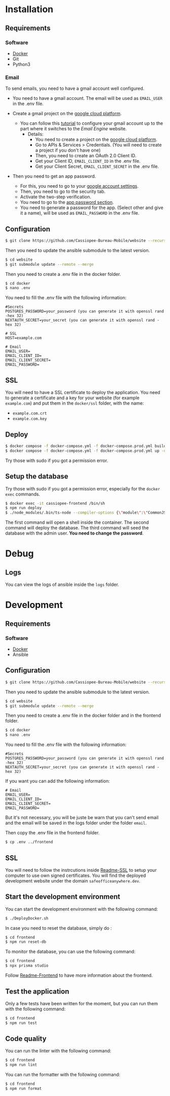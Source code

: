 # Installation

## Requirements

### Software

- [Docker](https://docs.docker.com/engine/install/)
- Git
- Python3

### Email

To send emails, you need to have a gmail account well configured.

- You need to have a gmail account. The email will be used as `EMAIL_USER` in the .env file.

- Create a gmail project on the [google cloud platform](https://console.cloud.google.com/).
  - You can follow this [tutorial](https://docs.emailengine.app/setting-up-gmail-oauth2-for-imap-api) to configure your gmail account up to the part where it switches to the _Email Engine_ website.
    - Details:
      - You need to create a project on the [google cloud platform](https://console.cloud.google.com/).
      - Go to APIs & Services > Credentials. (You will need to create a project if you don't have one)
      - Then, you need to create an OAuth 2.0 Client ID.
      - Get your Client ID, `EMAIL_CLIENT_ID` in the .env file.
      - Get your Client Secret, `EMAIL_CLIENT_SECRET` in the .env file.
- Then you need to get an app password.
  - For this, you need to go to your [google account settings](https://myaccount.google.com/).
  - Then, you need to go to the security tab.
  - Activate the two-step verification.
  - You need to go to the [app password section](https://myaccount.google.com/apppasswords).
  - You need to generate a password for the app. (Select other and give it a name), will be used as `EMAIL_PASSWORD` in the .env file.

## Configuration

```bash
$ git clone https://github.com/Cassiopee-Bureau-Mobile/website --recurse-submodules
```

Then you need to update the ansible submodule to the latest version.

```bash
$ cd website
$ git submodule update --remote --merge
```

Then you need to create a .env file in the docker folder.

```bash
$ cd docker
$ nano .env
```

You need to fill the .env file with the following information:

```
#Secrets
POSTGRES_PASSWORD=your_password (you can generate it with openssl rand -hex 32)
NEXTAUTH_SECRET=your_secret (you can generate it with openssl rand -hex 32)

# SSL
HOST=example.com

# Email
EMAIL_USER=
EMAIL_CLIENT_ID=
EMAIL_CLIENT_SECRET=
EMAIL_PASSWORD=
```

## SSL

You will need to have a SSL certificate to deploy the application.
You need to generate a certificate and a key for your website (for example `example.com`) and put them in the `docker/ssl` folder, with the name:

- `example.com.crt`
- `example.com.key`

## Deploy

```bash
$ docker compose -f docker-compose.yml -f docker-compose.prod.yml build
$ docker compose -f docker-compose.yml -f docker-compose.prod.yml up -d
```

Try those with sudo if you got a permission error.

## Setup the database

Try those with sudo if you got a permission error, especially for the `docker exec` commands.

```bash
$ docker exec -it cassiopee-frontend /bin/sh
$ npm run deploy
$ ./node_modules/.bin/ts-node --compiler-options {\"module\":\"CommonJS\"} prisma/prod-seed.ts ADMIN-PASSWORD-TO-CHANGE
```

The first command will open a shell inside the container.
The second command will deploy the database.
The third command will seed the database with the admin user. **You need to change the password**.

# Debug

## Logs

You can view the logs of ansible inside the `logs` folder.

# Development

## Requirements

### Software

- [Docker](https://docs.docker.com/engine/install/)
- Ansible

## Configuration

```bash
$ git clone https://github.com/Cassiopee-Bureau-Mobile/website --recurse-submodules
```

Then you need to update the ansible submodule to the latest version.

```bash
$ cd website
$ git submodule update --remote --merge
```

Then you need to create a .env file in the docker folder and in the frontend folder.

```bash
$ cd docker
$ nano .env
```

You need to fill the .env file with the following information:

```
#Secrets
POSTGRES_PASSWORD=your_password (you can generate it with openssl rand -hex 32)
NEXTAUTH_SECRET=your_secret (you can generate it with openssl rand -hex 32)
```

If you want you can add the following information:

```
# Email
EMAIL_USER=
EMAIL_CLIENT_ID=
EMAIL_CLIENT_SECRET=
EMAIL_PASSWORD=
```

But it's not necessary, you will be juste be warn that you can't send email and the email will be saved in the logs folder under the folder `email`.

Then copy the .env file in the frontend folder.

```bash
$ cp .env ../frontend
```

## SSL

You will need to follow the instrcutions inside [Readme-SSL](docker/reverse-proxy/ssl/README.md) to setup your computer to use own signed certificates.
You will find the deployed development website under the domain `safeofficeanywhere.dev`.

## Start the development environment

You can start the development environment with the following command:

```bash
$ ./DeployDocker.sh
```

In case you need to reset the database, simply do :

```bash
$ cd frontend
$ npm run reset-db
```

To monitor the database, you can use the following command:

```bash
$ cd frontend
$ npx prisma studio
```

Follow [Readme-Frontend](frontend/README.md) to have more information about the frontend.

## Test the application

Only a few tests have been written for the moment, but you can run them with the following command:

```bash
$ cd frontend
$ npm run test
```

## Code quality

You can run the linter with the following command:

```bash
$ cd frontend
$ npm run lint
```

You can run the formatter with the following command:

```bash
$ cd frontend
$ npm run format
```
